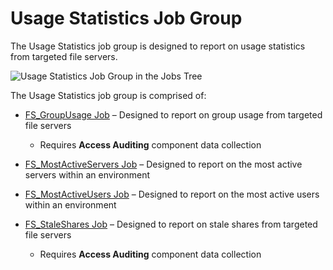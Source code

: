 # Usage Statistics Job Group

The Usage Statistics job group is designed to report on usage statistics from targeted file servers.

![Usage Statistics Job Group in the Jobs Tree](/img/product_docs/accessanalyzer/12.0/solutions/filesystem/activity/usagestatistics/jobstree.webp)

The Usage Statistics job group is comprised of:

- [FS_GroupUsage Job](/docs/accessanalyzer/12.0/solutions/filesystem/activity/usagestatistics/fs_groupusage.md) – Designed to report on group usage from targeted file
  servers

    - Requires **Access Auditing** component data collection

- [FS_MostActiveServers Job](/docs/accessanalyzer/12.0/solutions/filesystem/activity/usagestatistics/fs_mostactiveservers.md) – Designed to report on the most active
  servers within an environment
- [FS_MostActiveUsers Job](/docs/accessanalyzer/12.0/solutions/filesystem/activity/usagestatistics/fs_mostactiveusers.md) – Designed to report on the most active users
  within an environment
- [FS_StaleShares Job](/docs/accessanalyzer/12.0/solutions/filesystem/activity/usagestatistics/fs_staleshares.md) – Designed to report on stale shares from targeted file
  servers

    - Requires **Access Auditing** component data collection
